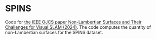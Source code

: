 # SPINS

Code for [the IEEE OJCS paper Non-Lambertian Surfaces and Their Challenges for Visual SLAM (2024)](https://doi.ieeecomputersociety.org/10.1109/OJCS.2024.3419832). The code computes the quantity of non-Lambertian surfaces for the SPINS dataset.
